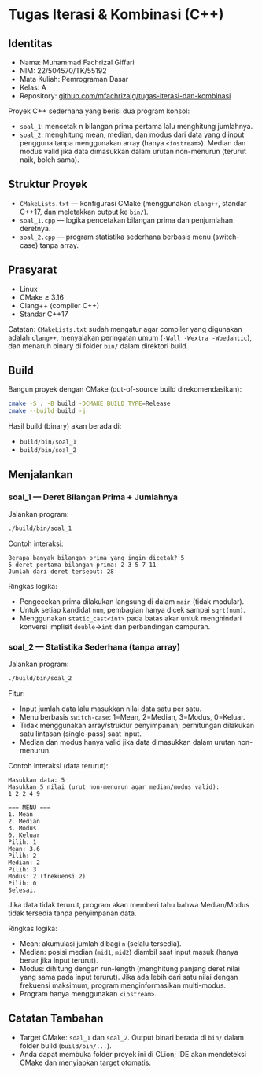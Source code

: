 # Tugas Iterasi & Kombinasi (C++)

## Identitas
- Nama: Muhammad Fachrizal Giffari
- NIM: 22/504570/TK/55192
- Mata Kuliah: Pemrograman Dasar
- Kelas: A
- Repository: [github.com/mfachrizalg/tugas-iterasi-dan-kombinasi](https://github.com/mfachrizalg/tugas-iterasi-dan-kombinasi)

Proyek C++ sederhana yang berisi dua program konsol:
- `soal_1`: mencetak n bilangan prima pertama lalu menghitung jumlahnya.
- `soal_2`: menghitung mean, median, dan modus dari data yang diinput pengguna tanpa menggunakan array (hanya `<iostream>`). Median dan modus valid jika data dimasukkan dalam urutan non-menurun (terurut naik, boleh sama).

## Struktur Proyek
- `CMakeLists.txt` — konfigurasi CMake (menggunakan `clang++`, standar C++17, dan meletakkan output ke `bin/`).
- `soal_1.cpp` — logika pencetakan bilangan prima dan penjumlahan deretnya.
- `soal_2.cpp` — program statistika sederhana berbasis menu (switch-case) tanpa array.

## Prasyarat
- Linux
- CMake ≥ 3.16
- Clang++ (compiler C++)
- Standar C++17

Catatan: `CMakeLists.txt` sudah mengatur agar compiler yang digunakan adalah `clang++`, menyalakan peringatan umum (`-Wall -Wextra -Wpedantic`), dan menaruh binary di folder `bin/` dalam direktori build.

## Build
Bangun proyek dengan CMake (out-of-source build direkomendasikan):

```bash
cmake -S . -B build -DCMAKE_BUILD_TYPE=Release
cmake --build build -j
```

Hasil build (binary) akan berada di:
- `build/bin/soal_1`
- `build/bin/soal_2`

## Menjalankan

### soal_1 — Deret Bilangan Prima + Jumlahnya
Jalankan program:

```bash
./build/bin/soal_1
```

Contoh interaksi:
```
Berapa banyak bilangan prima yang ingin dicetak? 5
5 deret pertama bilangan prima: 2 3 5 7 11
Jumlah dari deret tersebut: 28
```

Ringkas logika:
- Pengecekan prima dilakukan langsung di dalam `main` (tidak modular).
- Untuk setiap kandidat `num`, pembagian hanya dicek sampai `sqrt(num)`.
- Menggunakan `static_cast<int>` pada batas akar untuk menghindari konversi implisit `double`→`int` dan perbandingan campuran.

### soal_2 — Statistika Sederhana (tanpa array)
Jalankan program:

```bash
./build/bin/soal_2
```

Fitur:
- Input jumlah data lalu masukkan nilai data satu per satu.
- Menu berbasis `switch-case`: 1=Mean, 2=Median, 3=Modus, 0=Keluar.
- Tidak menggunakan array/struktur penyimpanan; perhitungan dilakukan satu lintasan (single-pass) saat input.
- Median dan modus hanya valid jika data dimasukkan dalam urutan non-menurun.

Contoh interaksi (data terurut):
```
Masukkan data: 5
Masukkan 5 nilai (urut non-menurun agar median/modus valid):
1 2 2 4 9

=== MENU ===
1. Mean
2. Median
3. Modus
0. Keluar
Pilih: 1
Mean: 3.6
Pilih: 2
Median: 2
Pilih: 3
Modus: 2 (frekuensi 2)
Pilih: 0
Selesai.
```

Jika data tidak terurut, program akan memberi tahu bahwa Median/Modus tidak tersedia tanpa penyimpanan data.

Ringkas logika:
- Mean: akumulasi jumlah dibagi `n` (selalu tersedia).
- Median: posisi median (`mid1`, `mid2`) diambil saat input masuk (hanya benar jika input terurut).
- Modus: dihitung dengan run-length (menghitung panjang deret nilai yang sama pada input terurut). Jika ada lebih dari satu nilai dengan frekuensi maksimum, program menginformasikan multi-modus.
- Program hanya menggunakan `<iostream>`.

## Catatan Tambahan
- Target CMake: `soal_1` dan `soal_2`. Output binari berada di `bin/` dalam folder build (`build/bin/...`).
- Anda dapat membuka folder proyek ini di CLion; IDE akan mendeteksi CMake dan menyiapkan target otomatis.
